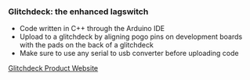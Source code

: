 ### Glitchdeck: the enhanced lagswitch

- Code written in C++ through the Arduino IDE
- Upload to a glitchdeck by aligning pogo pins on development boards with the pads on the back of a glitchdeck
- Make sure to use any serial to usb converter before uploading code

[Glitchdeck Product Website](http://glitchdeck.com "Glitchdeck Product Website")
